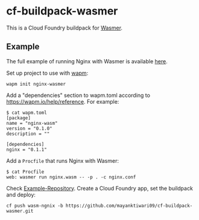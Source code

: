# cf-buildpack-wasmer

This is a Cloud Foundry buildpack for [Wasmer](https://wasmer.io/).

## Example

The full example of running Nginx with Wasmer is available [here](https://github.com/mayanktiwari09/cf-ngnix-wasmer).

Set up project to use with [wapm](https://wapm.io/):

```
wapm init nginx-wasmer
```

Add a "dependencies" section to wapm.toml according to https://wapm.io/help/reference. For example:

```
$ cat wapm.toml
[package]
name = "nginx-wasm"
version = "0.1.0"
description = ""

[dependencies]
nginx = "0.1.1"
```

Add a `Procfile` that runs Nginx with Wasmer:
```
$ cat Procfile
web: wasmer run nginx.wasm -- -p . -c nginx.conf
```
Check [Example-Repository](https://github.com/mayanktiwari09/cf-ngnix-wasmer).
Create a Cloud Foundry app, set the buildpack and deploy:

```
cf push wasm-ngnix -b https://github.com/mayanktiwari09/cf-buildpack-wasmer.git
```
